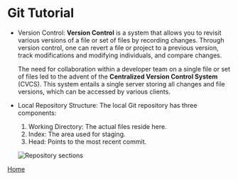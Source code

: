 # Git Tutorial

- Version Control:
  **Version Control** is a system that allows you to revisit various versions of a file or set of files by recording changes. Through version control, one can revert a file or project to a previous version, track modifications and modifying individuals, and compare changes.

  The need for collaboration within a developer team on a single file or set of files led to the advent of the **Centralized Version Control System** (CVCS). This system entails a single server storing all changes and file versions, which can be accessed by various clients.

- Local Repository Structure:
  The local Git repository has three components:
  1. Working Directory: The actual files reside here.
  2. Index: The area used for staging.
  3. Head: Points to the most recent commit.

  ![Repository sections](https://blog.udemy.com/wp-content/uploads/2015/08/image036.png)


 
[Home](https://kztahat.github.io/reading-notes/ "Reading notes")